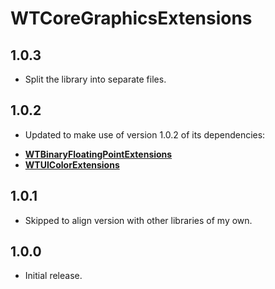 # WTCoreGraphicsExtensions

## 1.0.3

- Split the library into separate files.

## 1.0.2

- Updated to make use of version 1.0.2 of its dependencies:
* [**WTBinaryFloatingPointExtensions**](https://github.com/wltrup/Swift-WTBinaryFloatingPointExtensions)
* [**WTUIColorExtensions**](https://github.com/wltrup/iOS-Swift-WTUIColorExtensions)

## 1.0.1

- Skipped to align version with other libraries of my own.

## 1.0.0

- Initial release.
